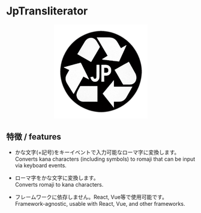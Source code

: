 # JpTransliterator
<div align="center">
    <img src="images/icon.png" width="250" />
</div>

## 特徴 / features
- かな文字(+記号)をキーイベントで入力可能なローマ字に変換します。<br>
Converts kana characters (including symbols) to romaji that can be input via keyboard events.<br>

- ローマ字をかな文字に変換します。<br>
Converts romaji to kana characters.<br>

- フレームワークに依存しません。React, Vue等で使用可能です。<br>
Framework-agnostic, usable with React, Vue, and other frameworks.